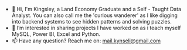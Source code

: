 - 👋 Hi, I'm Kingsley, a Land Economy Graduate and a Self - Taught Data Analyst. 
You can also call me the 'curious wanderer' as I like digging into backend systems to see hidden patterns and solving puzzles.
- 👀 I’m interested in sharing projects I have worked on as i teach myself MySQL, Power BI, Excel and Python.
- 📫 Have any question? Reach me on: mail.kynseli@gmail.com

<!---
kingsleyofori/kingsleyofori is a ✨ special ✨ repository because its `README.md` (this file) appears on your GitHub profile.
You can click the Preview link to take a look at your changes.
--->
